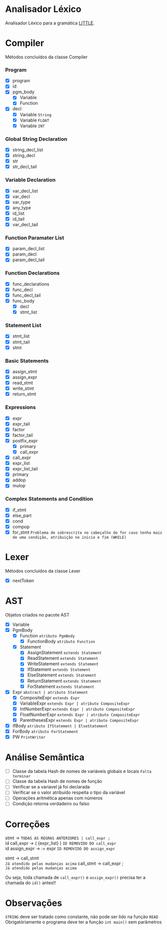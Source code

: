 # Analisador Léxico
Analisador Léxico para a gramática [LITTLE](https://sites.google.com/site/amitsabne/little-programming-language---grammar).

# Compiler
Métodos concluídos da classe Compiler

### Program
- [x] program
- [x] id
- [x] pgm_body
    - [x] Variable
    - [x] Function
- [x] decl
    - [x] Variable `String`
    - [x] Variable `FLOAT`
    - [x] Variable `INT`

### Global String Declaration
- [x] string_decl_list
- [x] string_decl
- [x] str
- [x] str_decl_tail

### Variable Declaration
- [x] var_decl_list
- [x] var_decl
- [x] var_type
- [x] any_type
- [x] id_list
- [x] id_tail
- [x] var_decl_tail

### Function Paramater List
- [x] param_decl_list
- [x] param_decl
- [x] param_decl_tail

### Function Declarations
- [x] func_declarations
- [x] func_decl
- [x] func_decl_tail
- [x] func_body
    - [x] decl
    - [x] stmt_list

### Statement List
- [x] stmt_list
- [x] stmt_tail
- [x] stmt 

### Basic Statements
- [x] assign_stmt
- [x] assign_expr
- [x] read_stmt
- [x] write_stmt
- [x] return_stmt

### Expressions
- [x] expr
- [x] expr_tail
- [x] factor
- [x] factor_tail
- [x] postfix_expr
    - [x] primary
    - [x] call_expr
- [x] call_expr
- [x] expr_list
- [x] expr_list_tail
- [x] primary
- [x] addop
- [x] mulop

### Complex Statements and Condition
- [x] if_stmt
- [x] else_part
- [x] cond
- [x] compop
- [x] for_stmt `Problema de sobrescrita no cabeçalho do for caso tenha mais de uma condição, atribuição no inicio e fim (WHILE)`

# Lexer
Métodos concluídos da classe Lexer

- [x] nextToken

# AST
Objetos criados no pacote AST

- [x] Variable
- [x] PgmBody
    - [x] Function `atributo PgmBody`
        - [x] FunctionBody `atributo Function`
    - [x] Statement
        - [x] AssignStatement `extends Statement`
        - [x] ReadStatement `extends Statement`
        - [x] WriteStatement `extends Statement`
        - [x] IfStatement `extends Statement`
        - [x] ElseStatement `extends Statement`
        - [x] ReturnStatement `extends Statement`
        - [x] ForStatement `extends Statement`
- [x] Expr `abstract | atributo Statement`
    - [x] CompositeExpr `extends Expr`
    - [x] VariableExpr `extends Expr | atributo CompositeExpr`
    - [x] IntNumberExpr `extends Expr | atributo CompositeExpr`
    - [x] FloatNumberExpr `extends Expr | atributo CompositeExpr`
    - [x] ParenthesesExpr `extends Expr | atributo CompositeExpr`
- [x] IfBody `atributo IfStatement | ElseStatement`
- [x] ForBody `atributo ForStatement`
- [x] PW `PrintWriter`

# Análise Semântica
- [ ] Classe da tabela Hash de nomes de variáveis globais e locais `Falta terminar`
- [ ] Classe da tabela Hash de nomes de função
- [ ] Verificar se a variavel já foi declarada
- [ ] Verificar se o valor atribuído respeita o tipo da variável
- [ ] Operações aritmética apenas com números
- [ ] Condição retorna verdadeiro ou falso

# Correções
stmt -> `TODAS AS REGRAS ANTERIORES | call_expr ;`<br/>
id call_expr -> ( {expr_list} ) `ID REMOVIDO DO call_expr`<br/>
id assign_expr -> := expr `ID REMOVIDO DO assign_expr`<br/>

stmt -> call_stmt<br/> `Já atendido pelas mudanças acima`
call_stmt -> call_expr ;<br/> `Já atendido pelas mudanças acima`

Ou seja, toda chamada de `call_expr()` e `assign_expr()` precisa ter a chamada do `id()` antes!!

# Observações
`STRING` deve ser tratado como constante, não pode ser lido na função `READ`<br/>
Obrigatóriamente o programa deve ter a função `int main()` sem parâmetros